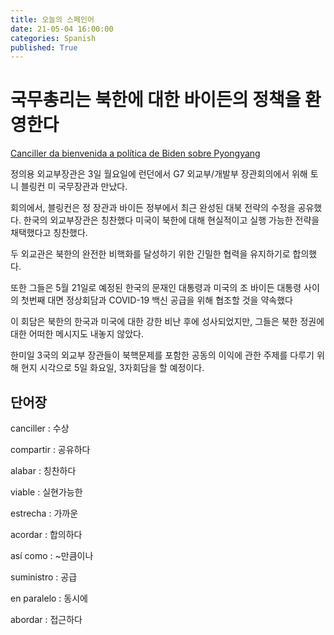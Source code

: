 ```yaml
---
title: 오늘의 스페인어
date: 21-05-04 16:00:00
categories: Spanish
published: True
---
```


# 국무총리는 북한에 대한 바이든의 정책을 환영한다

[Canciller da bienvenida a política de Biden sobre Pyongyang](http://world.kbs.co.kr/service/news_view.htm?lang=s&id=Po&Seq_Code=75650&page=0)

정의용 외교부장관은 3일 월요일에 런던에서 G7 외교부/개발부 장관회의에서 위해 토니 블링컨 미 국무장관과 만났다.

회의에서, 블링컨은 정 장관과 바이든 정부에서 최근 완성된 대북 전략의 수정을 공유했다. 한국의 외교부장관은 칭찬했다 미국이 북한에 대해 현실적이고 실행 가능한 전략을 채택했다고 칭찬했다.

두 외교관은 북한의 완전한 비핵화를 달성하기 위한 긴밀한 협력을 유지하기로 합의했다.

또한 그들은 5월 21일로 예정된 한국의 문재인 대통령과 미국의 조 바이든 대통령 사이의 첫번째 대면 정상회담과 COVID-19 백신 공급을 위해 협조할 것을 약속했다

이 회담은 북한의 한국과 미국에 대한 강한 비난 후에 성사되었지만, 그들은 북한 정권에 대한 어떠한 메시지도 내놓지 않았다.

한미일 3국의 외교부 장관들이 북핵문제를 포함한 공동의 이익에 관한 주제를 다루기 위해 현지 시각으로 5일 화요일, 3자회담을 할 예정이다.

## 단어장

canciller : 수상

compartir : 공유하다

alabar : 칭찬하다

viable : 실현가능한

estrecha : 가까운

acordar : 합의하다

así como : ~만큼이나

suministro : 공급

en paralelo : 동시에

abordar : 접근하다
